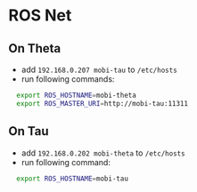 # ROS Net

## On Theta

- add `192.168.0.207 mobi-tau` to `/etc/hosts`
- run following commands:

```bash
  export ROS_HOSTNAME=mobi-theta
  export ROS_MASTER_URI=http://mobi-tau:11311
```

## On Tau

- add `192.168.0.202 mobi-theta` to `/etc/hosts`
- run following command:

```bash
  export ROS_HOSTNAME=mobi-tau
```
